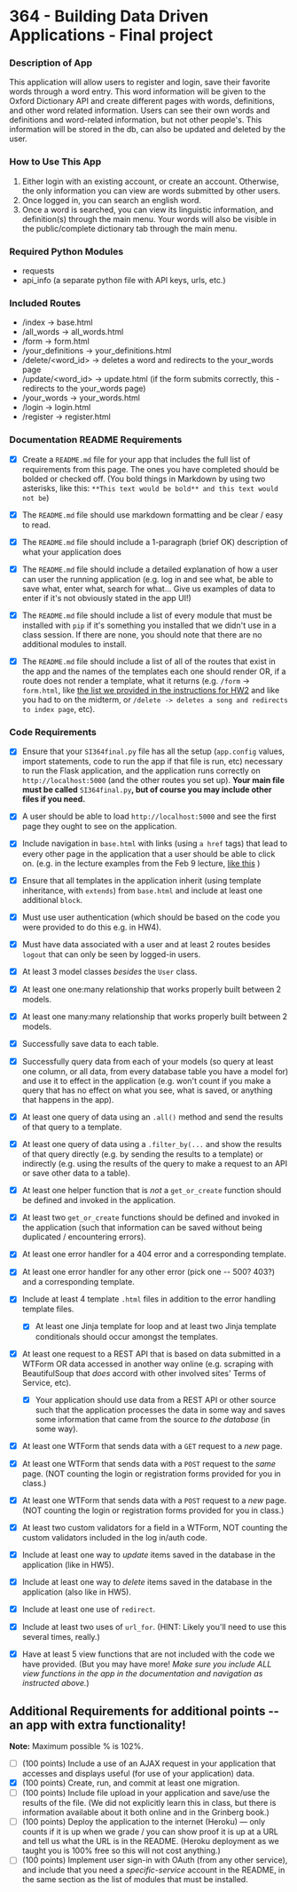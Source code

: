 # 364 - Building Data Driven Applications - Final project

### **Description of App** ###
This application will allow users to register and login, save their favorite words through a word entry. This word information will be given to the Oxford Dictionary API and create different pages with words, definitions, and other word related information. Users can see their own words and definitions and word-related information, but not other people's. This information will be stored in the db, can also be updated and deleted by the user.

### **How to Use This App** ###
1. Either login with an existing account, or create an account. Otherwise, the only information you can view are words submitted by other users.
2. Once logged in, you can search an english word.
3. Once a word is searched, you can view its linguistic information, and definition(s) through the main menu. Your words will also be visible in the public/complete dictionary tab through the main menu.

### **Required Python Modules** ###
- requests
- api_info (a separate python file with API keys, urls, etc.)

### **Included Routes** ###
- /index -> base.html
- /all_words -> all_words.html
- /form -> form.html
- /your_definitions -> your_definitions.html
- /delete/<word_id> -> deletes a word and redirects to the your_words page
- /update/<word_id> -> update.html (if the form submits correctly, this - redirects to the your_words page)
- /your_words -> your_words.html
- /login -> login.html
- /register -> register.html

### **Documentation README Requirements**

- [X] Create a `README.md` file for your app that includes the full list of requirements from this page. The ones you have completed should be bolded or checked off. (You bold things in Markdown by using two asterisks, like this: `**This text would be bold** and this text would not be`)

- [X] The `README.md` file should use markdown formatting and be clear / easy to read.

- [X] The `README.md` file should include a 1-paragraph (brief OK) description of what your application does

- [X] The `README.md` file should include a detailed explanation of how a user can user the running application (e.g. log in and see what, be able to save what, enter what, search for what... Give us examples of data to enter if it's not obviously stated in the app UI!)

- [X] The `README.md` file should include a list of every module that must be installed with `pip` if it's something you installed that we didn't use in a class session. If there are none, you should note that there are no additional modules to install.

- [X] The `README.md` file should include a list of all of the routes that exist in the app and the names of the templates each one should render OR, if a route does not render a template, what it returns (e.g. `/form` -> `form.html`, like [the list we provided in the instructions for HW2](https://www.dropbox.com/s/3a83ykoz79tqn8r/Screenshot%202018-02-15%2013.27.52.png?dl=0) and like you had to on the midterm, or `/delete -> deletes a song and redirects to index page`, etc).

### **Code Requirements** ###
- [X] Ensure that your `SI364final.py` file has all the setup (`app.config` values, import statements, code to run the app if that file is run, etc) necessary to run the Flask application, and the application runs correctly on `http://localhost:5000` (and the other routes you set up). **Your main file must be called** `SI364final.py`**, but of course you may include other files if you need.**

- [X] A user should be able to load `http://localhost:5000` and see the first page they ought to see on the application.

- [X] Include navigation in `base.html` with links (using `a href` tags) that lead to every other page in the application that a user should be able to click on. (e.g. in the lecture examples from the Feb 9 lecture, [like this](https://www.dropbox.com/s/hjcls4cfdkqwy84/Screenshot%202018-02-15%2013.26.32.png?dl=0) )

- [X] Ensure that all templates in the application inherit (using template inheritance, with `extends`) from `base.html` and include at least one additional `block`.

- [X] Must use user authentication (which should be based on the code you were provided to do this e.g. in HW4).

- [X] Must have data associated with a user and at least 2 routes besides `logout` that can only be seen by logged-in users.

- [X] At least 3 model classes *besides* the `User` class.

- [X] At least one one:many relationship that works properly built between 2 models.

- [X] At least one many:many relationship that works properly built between 2 models.

- [X] Successfully save data to each table.

- [X] Successfully query data from each of your models (so query at least one column, or all data, from every database table you have a model for) and use it to effect in the application (e.g. won't count if you make a query that has no effect on what you see, what is saved, or anything that happens in the app).

- [X] At least one query of data using an `.all()` method and send the results of that query to a template.

- [X] At least one query of data using a `.filter_by(...` and show the results of that query directly (e.g. by sending the results to a template) or indirectly (e.g. using the results of the query to make a request to an API or save other data to a table).

- [X] At least one helper function that is *not* a `get_or_create` function should be defined and invoked in the application.

- [X] At least two `get_or_create` functions should be defined and invoked in the application (such that information can be saved without being duplicated / encountering errors).

- [X] At least one error handler for a 404 error and a corresponding template.

- [X] At least one error handler for any other error (pick one -- 500? 403?) and a corresponding template.

- [X] Include at least 4 template `.html` files in addition to the error handling template files.

  - [X] At least one Jinja template for loop and at least two Jinja template conditionals should occur amongst the templates.

- [X] At least one request to a REST API that is based on data submitted in a WTForm OR data accessed in another way online (e.g. scraping with BeautifulSoup that *does* accord with other involved sites' Terms of Service, etc).

  - [X] Your application should use data from a REST API or other source such that the application processes the data in some way and saves some information that came from the source *to the database* (in some way).

- [X] At least one WTForm that sends data with a `GET` request to a *new* page.

- [X] At least one WTForm that sends data with a `POST` request to the *same* page. (NOT counting the login or registration forms provided for you in class.)

- [X] At least one WTForm that sends data with a `POST` request to a *new* page. (NOT counting the login or registration forms provided for you in class.)

- [X] At least two custom validators for a field in a WTForm, NOT counting the custom validators included in the log in/auth code.

- [X] Include at least one way to *update* items saved in the database in the application (like in HW5).

- [X] Include at least one way to *delete* items saved in the database in the application (also like in HW5).

- [X] Include at least one use of `redirect`.

- [X] Include at least two uses of `url_for`. (HINT: Likely you'll need to use this several times, really.)

- [X] Have at least 5 view functions that are not included with the code we have provided. (But you may have more! *Make sure you include ALL view functions in the app in the documentation and navigation as instructed above.*)


## Additional Requirements for additional points -- an app with extra functionality!

**Note:** Maximum possible % is 102%.

- [ ] (100 points) Include a use of an AJAX request in your application that accesses and displays useful (for use of your application) data.
- [X]  (100 points) Create, run, and commit at least one migration.
- [ ] (100 points) Include file upload in your application and save/use the results of the file. (We did not explicitly learn this in class, but there is information available about it both online and in the Grinberg book.)
- [ ]  (100 points) Deploy the application to the internet (Heroku) — only counts if it is up when we grade / you can show proof it is up at a URL and tell us what the URL is in the README. (Heroku deployment as we taught you is 100% free so this will not cost anything.)
- [ ]  (100 points) Implement user sign-in with OAuth (from any other service), and include that you need a *specific-service* account in the README, in the same section as the list of modules that must be installed.
